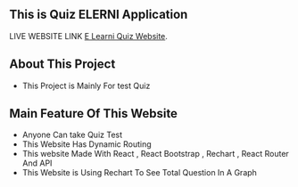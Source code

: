 ## This is Quiz ELERNI Application

LIVE WEBSITE LINK [E Learni Quiz Website](https://elearni-quiz-website.netlify.app/).

## About This Project
- This Project is Mainly For test Quiz 

## Main Feature Of This Website 
- Anyone Can take Quiz Test
- This Website Has Dynamic Routing 
- This website Made With React , React Bootstrap , Rechart , React Router And API
- This Website is Using Rechart To See Total Question In A Graph 